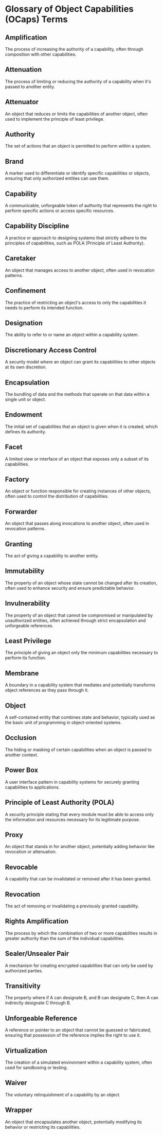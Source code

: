 # Glossary of Object Capabilities (OCaps) Terms

## Amplification
The process of increasing the authority of a capability, often through composition with other capabilities.

## Attenuation
The process of limiting or reducing the authority of a capability when it's passed to another entity.

## Attenuator
An object that reduces or limits the capabilities of another object, often used to implement the principle of least privilege.

## Authority
The set of actions that an object is permitted to perform within a system.

## Brand
A marker used to differentiate or identify specific capabilities or objects, ensuring that only authorized entities can use them.

## Capability
A communicable, unforgeable token of authority that represents the right to perform specific actions or access specific resources.

## Capability Discipline
A practice or approach to designing systems that strictly adhere to the principles of capabilities, such as POLA (Principle of Least Authority).

## Caretaker
An object that manages access to another object, often used in revocation patterns.

## Confinement
The practice of restricting an object's access to only the capabilities it needs to perform its intended function.

## Designation
The ability to refer to or name an object within a capability system.

## Discretionary Access Control
A security model where an object can grant its capabilities to other objects at its own discretion.

## Encapsulation
The bundling of data and the methods that operate on that data within a single unit or object.

## Endowment
The initial set of capabilities that an object is given when it is created, which defines its authority.

## Facet
A limited view or interface of an object that exposes only a subset of its capabilities.

## Factory
An object or function responsible for creating instances of other objects, often used to control the distribution of capabilities.

## Forwarder
An object that passes along invocations to another object, often used in revocation patterns.

## Granting
The act of giving a capability to another entity.

## Immutability
The property of an object whose state cannot be changed after its creation, often used to enhance security and ensure predictable behavior.

## Invulnerability
The property of an object that cannot be compromised or manipulated by unauthorized entities, often achieved through strict encapsulation and unforgeable references.

## Least Privilege
The principle of giving an object only the minimum capabilities necessary to perform its function.

## Membrane
A boundary in a capability system that mediates and potentially transforms object references as they pass through it.

## Object
A self-contained entity that combines state and behavior, typically used as the basic unit of programming in object-oriented systems.

## Occlusion
The hiding or masking of certain capabilities when an object is passed to another context.

## Power Box
A user interface pattern in capability systems for securely granting capabilities to applications.

## Principle of Least Authority (POLA)
A security principle stating that every module must be able to access only the information and resources necessary for its legitimate purpose.

## Proxy
An object that stands in for another object, potentially adding behavior like revocation or attenuation.

## Revocable
A capability that can be invalidated or removed after it has been granted.

## Revocation
The act of removing or invalidating a previously granted capability.

## Rights Amplification
The process by which the combination of two or more capabilities results in greater authority than the sum of the individual capabilities.

## Sealer/Unsealer Pair
A mechanism for creating encrypted capabilities that can only be used by authorized parties.

## Transitivity
The property where if A can designate B, and B can designate C, then A can indirectly designate C through B.

## Unforgeable Reference
A reference or pointer to an object that cannot be guessed or fabricated, ensuring that possession of the reference implies the right to use it.

## Virtualization
The creation of a simulated environment within a capability system, often used for sandboxing or testing.

## Waiver
The voluntary relinquishment of a capability by an object.

## Wrapper
An object that encapsulates another object, potentially modifying its behavior or restricting its capabilities.
